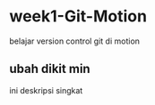 # week1-Git-Motion

belajar version control git di motion

## ubah dikit min

<!-- ini baru -->

ini deskripsi singkat

